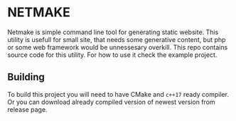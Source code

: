 # NETMAKE

Netmake is simple command line tool for generating static website.
This utility is usefull for small site, that needs some generative content, but php or some web framework would be unnessesary overkill.
This repo contains source code for this utility. For how to use it check the example project.

## Building

To build this project you will need to have CMake and `c++17` ready compiler. Or you can download already compiled version of newest version from release page.
